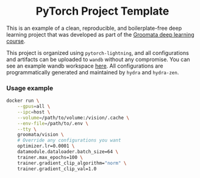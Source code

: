 <h1 align="center">PyTorch Project Template</h1>

This is an example of a clean, reproducible, and boilerplate-free deep learning project
that was developed as part of the [Groomata deep learning course](https://www.groomata.com).

This project is organized using `pytorch-lightning`, and all configurations and artifacts can be uploaded to `wandb` without any compromise. You can see an example wandb workspace [here](https://wandb.ai/groomata-vision/groovis/groups/simclr/workspace?workspace=user-groomata-vision). All configurations are programmatically generated and maintained by `hydra` and `hydra-zen`.

### Usage example

```sh
docker run \
    --gpus=all \
    --ipc=host \
    --volume=/path/to/volume:/vision/.cache \
    --env-file=/path/to/.env \
    --tty \
    groomata/vision \
    # Override any configurations you want
    optimizer.lr=0.0001 \
    datamodule.dataloader.batch_size=64 \
    trainer.max_epochs=100 \
    trainer.gradient_clip_algorithm="norm" \
    trainer.gradient_clip_val=1.0
```
